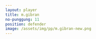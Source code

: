 ```yaml
---
layout: player
title: m.gibran
no-punggung: 11
position: defender
image: /assets/img/pp/m.gibran-new.png
---
```

